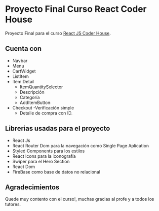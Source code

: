 # Proyecto Final Curso React Coder House

Proyecto Final para el curso [React JS Coder House](https://www.coderhouse.cl/online/reactjs).

## Cuenta con
- Navbar
- Menu
- CartWidget
- ListItem
- Item Detail
    - ItemQuantitySelector
    - Descripción
    - Categoría
    - AddItemButton
- Checkout
    -Verificación simple
    - Detalle de compra con ID.


## Librerias usadas para el proyecto
- React Js
- React Router Dom para la navegación como Single Page Aplication
- Styled Components para los estilos
- React Icons para la iconografía
- Swiper para el Hero Section
- React Dom
- FireBase como base de datos no relacional

## Agradecimientos

Quede muy contento con el curso!, muchas gracias al profe y a todos los tutores.




